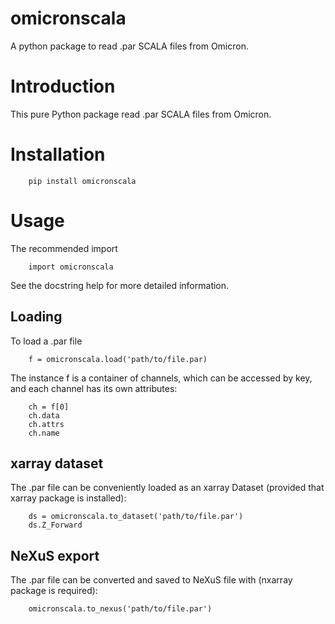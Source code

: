 # omicronscala

A python package to read .par SCALA files from Omicron.

Introduction
============
This pure Python package read .par SCALA files from Omicron.

Installation
============

```
    pip install omicronscala
```

Usage
=====

The recommended import

```
    import omicronscala
```
See the docstring help for more detailed information.

Loading
-------

To load a .par file

```
    f = omicronscala.load('path/to/file.par)
```
The instance f is a container of channels, which can be accessed by key,
and each channel has its own attributes:

```
    ch = f[0]
    ch.data
    ch.attrs
    ch.name
```

xarray dataset
--------------

The .par file can be conveniently loaded as an xarray Dataset
(provided that xarray package is installed):

```
    ds = omicronscala.to_dataset('path/to/file.par')
    ds.Z_Forward
```

NeXuS export
------------

The .par file can be converted and saved to NeXuS file with
(nxarray package is required):

```
    omicronscala.to_nexus('path/to/file.par')
```
